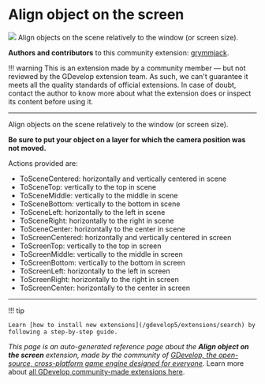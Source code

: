 # Align object on the screen

<img src="https://resources.gdevelop-app.com/assets/Icons/format-vertical-align-center.svg" class="extension-icon"></img>
Align objects on the scene relatively to the window (or screen size).

**Authors and contributors** to this community extension: [grymmjack](https://gd.games/grymmjack).

!!! warning
    This is an extension made by a community member — but not reviewed
    by the GDevelop extension team. As such, we can't guarantee it
    meets all the quality standards of official extensions. In case of
    doubt, contact the author to know more about what the extension
    does or inspect its content before using it.


---

Align objects on the scene relatively to the window (or screen size).


**Be sure to put your object on a layer for which the camera position was not moved.**

Actions provided are:


* ToSceneCentered: horizontally and vertically centered in scene
* ToSceneTop: vertically to the top in scene
* ToSceneMiddle: vertically to the middle in scene
* ToSceneBottom: vertically to the bottom in scene
* ToSceneLeft: horizontally to the left in scene
* ToSceneRight: horizontally to the right in scene
* ToSceneCenter: horizontally to the center in scene
* ToScreenCentered: horizontally and vertically centered in screen
* ToScreenTop: vertically to the top in screen
* ToScreenMiddle: vertically to the middle in screen
* ToScreenBottom: vertically to the bottom in screen
* ToScreenLeft: horizontally to the left in screen
* ToScreenRight: horizontally to the right in screen
* ToScreenCenter: horizontally to the center in screen

---

!!! tip

    Learn [how to install new extensions](/gdevelop5/extensions/search) by following a step-by-step guide.

*This page is an auto-generated reference page about the **Align object on the screen** extension, made by the community of [GDevelop, the open-source, cross-platform game engine designed for everyone](https://gdevelop.io/).* Learn more about [all GDevelop community-made extensions here](/gdevelop5/extensions).